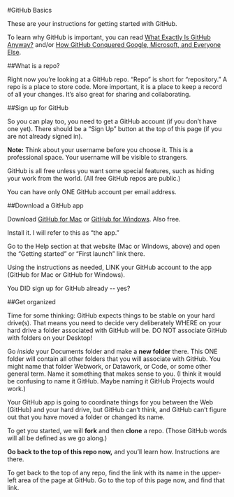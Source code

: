 #GitHub Basics

These are your instructions for getting started with GitHub.

To learn why GitHub is important, you can read [What Exactly Is GitHub Anyway?](http://techcrunch.com/2012/07/14/what-exactly-is-github-anyway/) and/or [How GitHub Conquered Google, Microsoft, and Everyone Else](http://www.wired.com/2015/03/github-conquered-google-microsoft-everyone-else/).

##What is a repo?

Right now you’re looking at a GitHub repo. “Repo” is short for “repository.” A repo is a place to store code. More important, it is a place to keep a record of all your changes. It’s also great for sharing and collaborating.

##Sign up for GitHub

So you can play too, you need to get a GitHub account (if you don’t have one yet). There should be a “Sign Up” button at the top of this page (if you are not already signed in).

**Note:** Think about your username before you choose it. This is a professional space. Your username will be visible to strangers.

GitHub is all free unless you want some special features, such as hiding your work from the world. (All free GitHub repos are public.)

You can have only ONE GitHub account per email address.

##Download a GitHub app

Download [GitHub for Mac](https://mac.github.com/) or [GitHub for Windows](https://windows.github.com/). Also free.

Install it. I will refer to this as “the app.”

Go to the Help section at that website (Mac or Windows, above) and open the “Getting started” or “First launch” link there.

Using the instructions as needed, LINK your GitHub account to the app (GitHub for Mac or GitHub for Windows).

You DID sign up for GitHub already -- yes?

##Get organized

Time for some thinking: GitHub expects things to be stable on your hard drive(s). That means you need to decide very deliberately WHERE on your hard drive a folder associated with GitHub will be. DO NOT associate GitHub with folders on your Desktop!

Go *inside* your Documents folder and make a **new folder** there. This ONE folder  will contain all other folders that you will associate with GitHub. You might name that folder Webwork, or Datawork, or Code, or some other general term. Name it something that makes sense to you. (I think it would be confusing to name it GitHub. Maybe naming it GitHub Projects would work.)

Your GitHub app is going to coordinate things for you between the Web (GitHub) and your hard drive, but GitHub can’t think, and GitHub can’t figure out that you have moved a folder or changed its name.

To get you started, we will **fork** and then **clone** a repo. (Those GitHub words will all be defined as we go along.)

**Go back to the top of this repo now,** and you’ll learn how. Instructions are there.

To get back to the top of any repo, find the link with its name in the upper-left area of the page at GitHub. Go to the top of this page now, and find that link.
